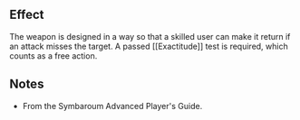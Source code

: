 ## Effect
The weapon is designed in a way so that a skilled user can make it return if an attack misses the target. A passed [[Exactitude]] test is required, which counts as a free action.
## Notes
* From the Symbaroum Advanced Player's Guide.